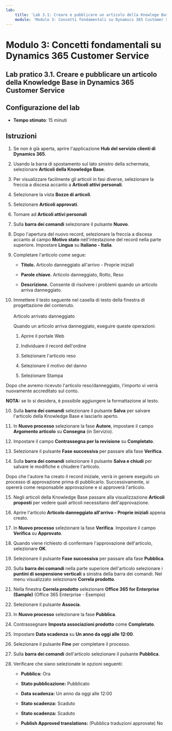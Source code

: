 ```yaml
---
lab:
    title: 'Lab 3.1: Creare e pubblicare un articolo della Knowlege Base in Dynamics 365 Customer Service'
    module: 'Modulo 3: Concetti fondamentali su Dynamics 365 Customer Service'
---
```


Modulo 3: Concetti fondamentali su Dynamics 365 Customer Service
========================

## Lab pratico 3.1. Creare e pubblicare un articolo della Knowledge Base in Dynamics 365 Customer Service

## Configurazione del lab

  - **Tempo stimato**: 15 minuti

## Istruzioni

1. Se non è già aperta, aprire l'applicazione **Hub del servizio clienti di Dynamics 365**. 

2. Usando la barra di spostamento sul lato sinistro della schermata, selezionare **Articoli della Knowledge Base**. 

3. Per visualizzare facilmente gli articoli in fasi diverse, selezionare la freccia a discesa accanto a **Articoli attivi personali**. 

4. Selezionare la vista **Bozze di articoli**. 

5. Selezionare **Articoli approvati**. 

6. Tornare ad **Articoli attivi personali**

7. Sulla **barra dei comandi** selezionare il pulsante **Nuovo**. 

8. Dopo l'apertura del nuovo record, selezionare la freccia a discesa accanto al campo **Motivo stato** nell'intestazione del record nella parte superiore. Impostare **Lingua** su **Italiano - Italia**.

8. Completare l'articolo come segue:

	- **Titolo.** Articolo danneggiato all'arrivo - Proprie iniziali

	- **Parole chiave.** Articolo danneggiato, Rotto, Reso

	- **Descrizione.** Consente di risolvere i problemi quando un articolo arriva danneggiato. 

9. Immettere il testo seguente nel casella di testo della finestra di progettazione del contenuto.   
‎  
‎	Articolo arrivato danneggiato

	Quando un articolo arriva danneggiato, eseguire queste operazioni:

	1. Aprire il portale Web

	2. Individuare il record dell'ordine

	3. Selezionare l'articolo reso

	4. Selezionare il motivo del danno

	5. Selezionare Stampa

Dopo che avremo ricevuto l'articolo reso/danneggiato, l'importo vi verrà nuovamente accreditato sul conto.

**NOTA:** se lo si desidera, è possibile aggiungere la formattazione al testo. 

10. Sulla **barra dei comandi** selezionare il pulsante **Salva** per salvare l'articolo della Knowledge Base e lasciarlo aperto. 

11. In **Nuovo processo** selezionare la fase **Autore**, impostare il campo **Argomento articolo** su **Consegna** (in Servizio). 

12. Impostare il campo **Contrassegna per la revisione** su **Completato**.

13. Selezionare il pulsante **Fase successiva** per passare alla fase **Verifica**.

14. Sulla **barra dei comandi** selezionare il pulsante **Salva e chiudi** per salvare le modifiche e chiudere l'articolo.

Dopo che l'autore ha creato il record iniziale, verrà in genere eseguito un processo di approvazione prima di pubblicarlo. Successivamente, si opererà come responsabile approvazione e si approverà l'articolo. 

15. Negli articoli della Knowledge Base passare alla visualizzazione **Articoli proposti** per vedere quali articoli necessitano dell'approvazione. 

16. Aprire l'articolo **Articolo danneggiato all'arrivo - Proprie iniziali** appena creato.

17. In **Nuovo processo** selezionare la fase **Verifica**. Impostare il campo **Verifica** su **Approvato**.

18. Quando viene richiesto di confermare l'approvazione dell'articolo, selezionare **OK**. 

19. Selezionare il pulsante **Fase successiva** per passare alla fase **Pubblica**. 

20. Sulla **barra dei comandi** nella parte superiore dell'articolo selezionare i **puntini di sospensione verticali** a sinistra della barra dei comandi. Nel menu visualizzato selezionare **Correla prodotto**. 

21. Nella finestra **Correla prodotto** selezionare **Office 365 for Enterprise (Sample)** (Office 365 Enterprise - Esempio)

22. Selezionare il pulsante **Associa**. 

23. In **Nuovo processo** selezionare la fase **Pubblica**. 

24. Contrassegnare **Imposta associazioni prodotto** come **Completato**. 

25. Impostare **Data scadenza** su **Un anno da oggi alle 12:00**. 

26. Selezionare il pulsante **Fine** per completare il processo. 

27. Sulla **barra dei comandi** dell'articolo selezionare il pulsante **Pubblica**. 

28. Verificare che siano selezionate le opzioni seguenti:

	- **Pubblica:** Ora

	- **Stato pubblicazione:** Pubblicato

	- **Data scadenza:** Un anno da oggi alle 12:00

	- **Stato scadenza:** Scaduto

	- **Stato scadenza:** Scaduto

	- **Publish Approved translations:** (Pubblica traduzioni approvate) No


